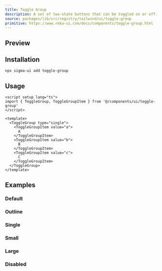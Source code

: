 ```yaml
---
title: Toggle Group
description: A set of two-state buttons that can be toggled on or off.
source: packages/lib/src/registry/tailwind/ui/toggle-group
primitive: https://www.reka-ui.com/docs/components/toggle-group.html
---
```


## Preview

<ComponentPreview name="ToggleGroup" />

## Installation

```bash
npx sigma-ui add toggle-group
```

## Usage

```vue
<script setup lang="ts">
import { ToggleGroup, ToggleGroupItem } from '@/components/ui/toggle-group'
</script>

<template>
  <ToggleGroup type="single">
    <ToggleGroupItem value="a">
      A
    </ToggleGroupItem>
    <ToggleGroupItem value="b">
      B
    </ToggleGroupItem>
    <ToggleGroupItem value="c">
      C
    </ToggleGroupItem>
  </ToggleGroup>
</template>
```

## Examples

### Default

<ComponentPreview name="ToggleGroup" />

### Outline

<ComponentPreview name="ToggleGroupOutline" />

### Single

<ComponentPreview name="ToggleGroupSingle" />

### Small

<ComponentPreview name="ToggleGroupSmall" />

### Large

<ComponentPreview name="ToggleGroupLarge" />

### Disabled

<ComponentPreview name="ToggleGroupDisabled" />
